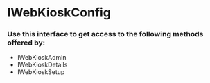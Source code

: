 ﻿# IWebKioskConfig
### Use this interface to get access to the following methods offered by:
- IWebKioskAdmin
- IWebKioskDetails
- IWebKioskSetup

